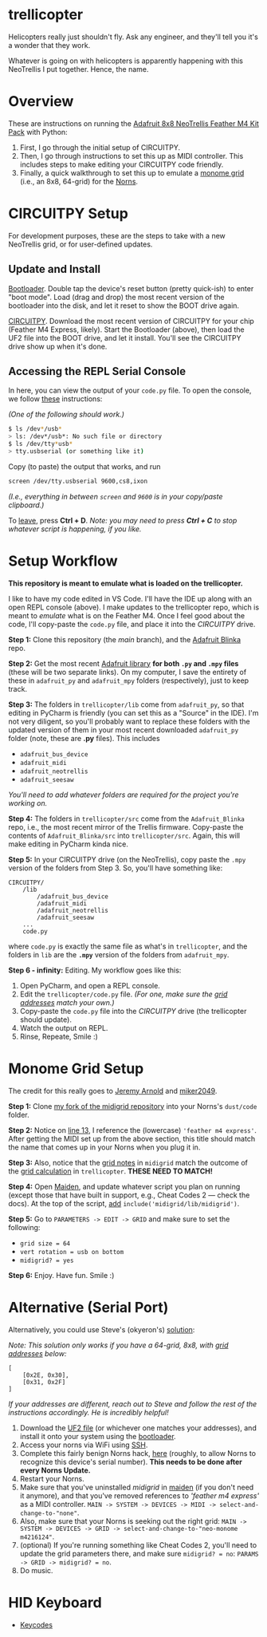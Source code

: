 # trellicopter

Helicopters really just shouldn't fly. Ask any engineer, and they'll tell you it's a wonder that they work.

Whatever is going on with helicopters is apparently happening with this NeoTrellis I put together. Hence, the name.

# Overview

These are instructions on running the [Adafruit 8x8 NeoTrellis Feather M4 Kit Pack](https://www.adafruit.com/product/1929?gclid=CjwKCAiAyc2BBhAaEiwA44-wW63PYCkAl9Zfi6kaksNPi9xqDzJIXK7--h8ihcQyx7eMPXnjFNWXXRoC15sQAvD_BwE) with Python:

1. First, I go through the initial setup of CIRCUITPY.
2. Then, I go through instructions to set this up as MIDI controller. This includes steps to make editing your CIRCUITPY code friendly.
3. Finally, a quick walkthrough to set this up to emulate a [monome grid](https://monome.org/docs/grid/) (i.e., an 8x8, 64-grid) for the [Norns](https://monome.org/norns/).

# CIRCUITPY Setup

For development purposes, these are the steps to take with a new NeoTrellis grid, or for user-defined updates.

## Update and Install

[Bootloader](https://learn.adafruit.com/adafruit-feather-m4-express-atsamd51/update-the-uf2-bootloader). Double tap the device's reset button (pretty quick-ish) to enter "boot mode". Load (drag and drop) the most recent version of the bootloader into the disk, and let it reset to show the BOOT drive again.

[CIRCUITPY](https://learn.adafruit.com/welcome-to-circuitpython/installing-circuitpython#download-the-latest-version-2977908-4). Download the most recent version of CIRCUITPY for your chip (Feather M4 Express, likely). Start the Bootloader (above), then load the UF2 file into the BOOT drive, and let it install. You'll see the CIRCUITPY drive show up when it's done.

## Accessing the REPL Serial Console

In here, you can view the output of your `code.py` file. To open the console, we follow [these](https://www.bggofurther.com/2017/08/connect-to-serialconsole-terminal-with-macos-using-screen/) instructions:

*(One of the following should work.)*

```bash
$ ls /dev*/usb*
> ls: /dev*/usb*: No such file or directory
$ ls /dev/tty*usb*
> tty.usbserial (or something like it)
```

Copy (to paste) the output that works, and run

```bash
screen /dev/tty.usbserial 9600,cs8,ixon
```

*(I.e., everything in between `screen` and `9600` is in your copy/paste clipboard.)*

To [leave](https://learn.adafruit.com/welcome-to-circuitpython/the-repl), press **Ctrl + D**. *Note: you may need to press **Ctrl + C** to stop whatever script is happening, if you like.*

# Setup Workflow

**This repository is meant to emulate what is loaded on the trellicopter.**

I like to have my code edited in VS Code. I'll have the IDE up along with an open REPL console (above). I make updates to the trellicopter repo, which is meant to *emulate* what is on the Feather M4. Once I feel good about the code, I'll copy-paste the `code.py` file, and place it into the *CIRCUITPY* drive.

**Step 1:** Clone this repository (the *main* branch), and the [Adafruit Blinka](https://github.com/adafruit/Adafruit_Blinka) repo.

**Step 2:** Get the most recent [Adafruit library](https://github.com/adafruit/Adafruit_CircuitPython_Bundle/releases/latest) **for both `.py` and `.mpy` files** (these will be two separate links). On my computer, I save the entirety of these in `adafruit_py` and `adafruit_mpy` folders (respectively), just to keep track.

**Step 3:** The folders in `trellicopter/lib` come from `adafruit_py`, so that editing in PyCharm is friendly (you can set this as a "Source" in the IDE). I'm not very diligent, so you'll probably want to replace these folders with the updated version of them in your most recent downloaded `adafruit_py` folder (note, these are **.py** files). This includes

- `adafruit_bus_device`
- `adafruit_midi`
- `adafruit_neotrellis`
- `adafruit_seesaw`

*You'll need to add whatever folders are required for the project you're working on.*

**Step 4:** The folders in `trellicopter/src` come from the `Adafruit_Blinka` repo, i.e., the most recent mirror of the Trellis firmware. Copy-paste the contents of `Adafruit_Blinka/src` into `trellicopter/src`. Again, this will make editing in PyCharm kinda nice.

**Step 5:** In your CIRCUITPY drive (on the NeoTrellis), copy paste the `.mpy` version of the folders from Step 3. So, you'll have something like:

```
CIRCUITPY/
    /lib
        /adafruit_bus_device
        /adafruit_midi
        /adafruit_neotrellis
        /adafruit_seesaw
    ...
    code.py
```

where `code.py` is exactly the same file as what's in `trellicopter`, and the folders in `lib` are the **`.mpy`** version of the folders from `adafruit_mpy`.

**Step 6 - infinity:** Editing. My workflow goes like this:

1. Open PyCharm, and open a REPL console.
2. Edit the `trellicopter/code.py` file. *(For one, make sure the [grid addresses](https://learn.adafruit.com/adafruit-neotrellis/tiling) match your own.)*
3. Copy-paste the `code.py` file into the *CIRCUITPY* drive (the trellicopter should update).
4. Watch the output on REPL.
5. Rinse, Repeate, Smile :)

# Monome Grid Setup

The credit for this really goes to [Jeremy Arnold](https://github.com/jaggednz) and [miker2049](https://github.com/miker2049).

**Step 1:** Clone [my fork of the midigrid repository](https://github.com/airportpeople/midigrid) into your Norns's `dust/code` folder.

**Step 2:** Notice on [line 13](https://github.com/airportpeople/midigrid/blob/master/lib/supported_devices.lua#L13), I reference the (lowercase) `'feather m4 express'`. After getting the MIDI set up from the above section, this title should match the name that comes up in your Norns when you plug it in.

**Step 3:** Also, notice that the [grid notes](https://github.com/airportpeople/midigrid/blob/master/lib/devices/generic_device.lua#L4) in `midigrid` match the outcome of the [grid calculation](https://github.com/airportpeople/trellicopter/blob/main/code.py#L46) in `trellicopter`. **THESE NEED TO MATCH!**

**Step 4:** Open [Maiden](https://monome.org/docs/norns/maiden/), and update whatever script you plan on running (except those that have built in support, e.g., Cheat Codes 2 — check the docs). At the top of the script, [add](https://github.com/airportpeople/midigrid#instructions) `include('midigrid/lib/midigrid')`.

**Step 5:** Go to `PARAMETERS -> EDIT -> GRID` and make sure to set the following:

- `grid size = 64`
- `vert rotation = usb on bottom`
- `midigrid? = yes`

**Step 6:** Enjoy. Have fun. Smile :)

# Alternative (Serial Port)

Alternatively, you could use Steve's (okyeron's) [solution](https://github.com/okyeron/neotrellis-monome):

*Note: This solution only works if you have a 64-grid, 8x8, with [grid addresses](https://learn.adafruit.com/adafruit-neotrellis/tiling) below:*

```
[
    [0x2E, 0x30],
    [0x31, 0x2F]
]
```
*If your addresses are different, reach out to Steve and follow the rest of the instructions accordingly. He is incredibly helpful!*

1. Download the [UF2 file](./neotrellis_f_m4_8x8.UF2) (or whichever one matches your addresses), and install it onto your system using the [bootloader](#update-and-install).
2. Access your norns via WiFi using [SSH](https://monome.org/docs/norns/wifi-files/#ssh).
3. Complete this fairly benign Norns hack, [here](https://github.com/okyeron/neotrellis-monome#norns-shield) (roughly, to allow Norns to recognize this device's serial number). **This needs to be done after every Norns Update.**
4. Restart your Norns.
5. Make sure that you've uninstalled *midigrid* in [maiden](https://monome.org/docs/norns/maiden/) (if you don't need it anymore), and that you've removed references to *'feather m4 express'* as a MIDI controller. `MAIN -> SYSTEM -> DEVICES -> MIDI -> select-and-change-to-"none"`.
6. Also, make sure that your Norns is seeking out the right grid: `MAIN -> SYSTEM -> DEVICES -> GRID -> select-and-change-to-"neo-monome m4216124"`.
7. (optional) If you're running something like Cheat Codes 2, you'll need to update the grid parameters there, and make sure `midigrid? = no`: `PARAMS -> GRID -> midigrid? = no`.
8. Do music.

# HID Keyboard

* [Keycodes](https://github.com/adafruit/Adafruit_CircuitPython_HID/blob/master/adafruit_hid/keycode.py)

